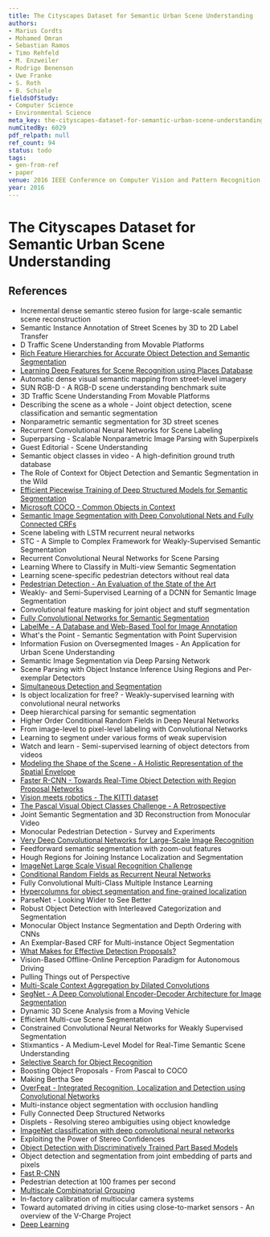 ```yaml
---
title: The Cityscapes Dataset for Semantic Urban Scene Understanding
authors:
- Marius Cordts
- Mohamed Omran
- Sebastian Ramos
- Timo Rehfeld
- M. Enzweiler
- Rodrigo Benenson
- Uwe Franke
- S. Roth
- B. Schiele
fieldsOfStudy:
- Computer Science
- Environmental Science
meta_key: the-cityscapes-dataset-for-semantic-urban-scene-understanding
numCitedBy: 6029
pdf_relpath: null
ref_count: 94
status: todo
tags:
- gen-from-ref
- paper
venue: 2016 IEEE Conference on Computer Vision and Pattern Recognition (CVPR)
year: 2016
---
```


# The Cityscapes Dataset for Semantic Urban Scene Understanding

## References

- Incremental dense semantic stereo fusion for large-scale semantic scene reconstruction
- Semantic Instance Annotation of Street Scenes by 3D to 2D Label Transfer
- D Traffic Scene Understanding from Movable Platforms
- [Rich Feature Hierarchies for Accurate Object Detection and Semantic Segmentation](./rich-feature-hierarchies-for-accurate-object-detection-and-semantic-segmentation.md)
- [Learning Deep Features for Scene Recognition using Places Database](./learning-deep-features-for-scene-recognition-using-places-database.md)
- Automatic dense visual semantic mapping from street-level imagery
- SUN RGB-D - A RGB-D scene understanding benchmark suite
- 3D Traffic Scene Understanding From Movable Platforms
- Describing the scene as a whole - Joint object detection, scene classification and semantic segmentation
- Nonparametric semantic segmentation for 3D street scenes
- Recurrent Convolutional Neural Networks for Scene Labeling
- Superparsing - Scalable Nonparametric Image Parsing with Superpixels
- Guest Editorial - Scene Understanding
- Semantic object classes in video - A high-definition ground truth database
- The Role of Context for Object Detection and Semantic Segmentation in the Wild
- [Efficient Piecewise Training of Deep Structured Models for Semantic Segmentation](./efficient-piecewise-training-of-deep-structured-models-for-semantic-segmentation.md)
- [Microsoft COCO - Common Objects in Context](./microsoft-coco-common-objects-in-context.md)
- [Semantic Image Segmentation with Deep Convolutional Nets and Fully Connected CRFs](./semantic-image-segmentation-with-deep-convolutional-nets-and-fully-connected-crfs.md)
- Scene labeling with LSTM recurrent neural networks
- STC - A Simple to Complex Framework for Weakly-Supervised Semantic Segmentation
- Recurrent Convolutional Neural Networks for Scene Parsing
- Learning Where to Classify in Multi-view Semantic Segmentation
- Learning scene-specific pedestrian detectors without real data
- [Pedestrian Detection - An Evaluation of the State of the Art](./pedestrian-detection-an-evaluation-of-the-state-of-the-art.md)
- Weakly- and Semi-Supervised Learning of a DCNN for Semantic Image Segmentation
- Convolutional feature masking for joint object and stuff segmentation
- [Fully Convolutional Networks for Semantic Segmentation](./fully-convolutional-networks-for-semantic-segmentation.md)
- [LabelMe - A Database and Web-Based Tool for Image Annotation](./labelme-a-database-and-web-based-tool-for-image-annotation.md)
- What's the Point - Semantic Segmentation with Point Supervision
- Information Fusion on Oversegmented Images - An Application for Urban Scene Understanding
- Semantic Image Segmentation via Deep Parsing Network
- Scene Parsing with Object Instance Inference Using Regions and Per-exemplar Detectors
- [Simultaneous Detection and Segmentation](./simultaneous-detection-and-segmentation.md)
- Is object localization for free? - Weakly-supervised learning with convolutional neural networks
- Deep hierarchical parsing for semantic segmentation
- Higher Order Conditional Random Fields in Deep Neural Networks
- From image-level to pixel-level labeling with Convolutional Networks
- Learning to segment under various forms of weak supervision
- Watch and learn - Semi-supervised learning of object detectors from videos
- [Modeling the Shape of the Scene - A Holistic Representation of the Spatial Envelope](./modeling-the-shape-of-the-scene-a-holistic-representation-of-the-spatial-envelope.md)
- [Faster R-CNN - Towards Real-Time Object Detection with Region Proposal Networks](./faster-r-cnn-towards-real-time-object-detection-with-region-proposal-networks.md)
- [Vision meets robotics - The KITTI dataset](./vision-meets-robotics-the-kitti-dataset.md)
- [The Pascal Visual Object Classes Challenge - A Retrospective](./the-pascal-visual-object-classes-challenge-a-retrospective.md)
- Joint Semantic Segmentation and 3D Reconstruction from Monocular Video
- Monocular Pedestrian Detection - Survey and Experiments
- [Very Deep Convolutional Networks for Large-Scale Image Recognition](./very-deep-convolutional-networks-for-large-scale-image-recognition.md)
- Feedforward semantic segmentation with zoom-out features
- Hough Regions for Joining Instance Localization and Segmentation
- [ImageNet Large Scale Visual Recognition Challenge](./imagenet-large-scale-visual-recognition-challenge.md)
- [Conditional Random Fields as Recurrent Neural Networks](./conditional-random-fields-as-recurrent-neural-networks.md)
- Fully Convolutional Multi-Class Multiple Instance Learning
- [Hypercolumns for object segmentation and fine-grained localization](./hypercolumns-for-object-segmentation-and-fine-grained-localization.md)
- ParseNet - Looking Wider to See Better
- Robust Object Detection with Interleaved Categorization and Segmentation
- Monocular Object Instance Segmentation and Depth Ordering with CNNs
- An Exemplar-Based CRF for Multi-instance Object Segmentation
- [What Makes for Effective Detection Proposals?](./what-makes-for-effective-detection-proposals.md)
- Vision-Based Offline-Online Perception Paradigm for Autonomous Driving
- Pulling Things out of Perspective
- [Multi-Scale Context Aggregation by Dilated Convolutions](./multi-scale-context-aggregation-by-dilated-convolutions.md)
- [SegNet - A Deep Convolutional Encoder-Decoder Architecture for Image Segmentation](./segnet-a-deep-convolutional-encoder-decoder-architecture-for-image-segmentation.md)
- Dynamic 3D Scene Analysis from a Moving Vehicle
- Efficient Multi-cue Scene Segmentation
- Constrained Convolutional Neural Networks for Weakly Supervised Segmentation
- Stixmantics - A Medium-Level Model for Real-Time Semantic Scene Understanding
- [Selective Search for Object Recognition](./selective-search-for-object-recognition.md)
- Boosting Object Proposals - From Pascal to COCO
- Making Bertha See
- [OverFeat - Integrated Recognition, Localization and Detection using Convolutional Networks](./overfeat-integrated-recognition-localization-and-detection-using-convolutional-networks.md)
- Multi-instance object segmentation with occlusion handling
- Fully Connected Deep Structured Networks
- Displets - Resolving stereo ambiguities using object knowledge
- [ImageNet classification with deep convolutional neural networks](./imagenet-classification-with-deep-convolutional-neural-networks.md)
- Exploiting the Power of Stereo Confidences
- [Object Detection with Discriminatively Trained Part Based Models](./object-detection-with-discriminatively-trained-part-based-models.md)
- Object detection and segmentation from joint embedding of parts and pixels
- [Fast R-CNN](./fast-r-cnn.md)
- Pedestrian detection at 100 frames per second
- [Multiscale Combinatorial Grouping](./multiscale-combinatorial-grouping.md)
- In-factory calibration of multiocular camera systems
- Toward automated driving in cities using close-to-market sensors - An overview of the V-Charge Project
- [Deep Learning](./deep-learning.md)
